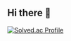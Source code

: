 ## Hi there 👋

[![Solved.ac Profile](http://mazassumnida.wtf/api/v2/generate_badge?boj=ksj15242)](https://solved.ac/ksj15242/)

<!--
**ksj15242/ksj15242** is a ✨ _special_ ✨ repository because its `README.md` (this file) appears on your GitHub profile.

Here are some ideas to get you started:

- 🔭 I’m currently working on ...
- 🌱 I’m currently learning ...
- 👯 I’m looking to collaborate on ...
- 🤔 I’m looking for help with ...
- 💬 Ask me about ...
- 📫 How to reach me: ...
- 😄 Pronouns: ...
- ⚡ Fun fact: ...
-->
